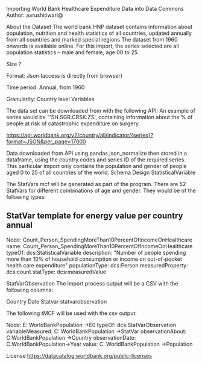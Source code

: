 Importing World Bank Healthcare Expenditure Data into Data Commons
Author: aarushitiwari@

About the Dataset
The world bank HNP dataset contains information about population, nutrition and health statistics of all countries, updated annually from all countries and marked special regions 
The dataset from 1960 onwards is available online. For this import, the series selected are all population statistics – male and female, age 00 to 25.


Size
?

Format: Json (access is directly from browser)

Time period: Annual, from 1960

Granularity: Country level
Variables


The data set can be downloaded from  with the following API:
An example of series would be “'SH.SGR.CRSK.ZS', containing information about the % of people at risk of catastrophic expenditure on surgery.



https://api.worldbank.org/v2/country/all/indicator/{series}?format=JSON&per_page=17000


Data downloaded from API using pandas.json_normalize then stored in a dataframe, using the country codes and series ID of the required series. This particular import only contains the population and gender of people aged 0 to 25 of all countries of the world.
Schema Design
StatisticalVariable

The StatVars mcf will be generated as part of the program. There are 52 StatVars for different combinations of age and gender. They would be of the following types:

## StatVar template for energy value per country annual
Node: Count_Person_SpendingMoreThan10PercentOfIncomeOnHealthcare
name: Count_Person_SpendingMoreThan10PercentOfIncomeOnHealthcare
typeOf: dcs:StatisticalVariable
description: "Number of people spending more than 10% of household consumption or income on out-of-pocket health care expenditure"
populationType: dcs:Person
measuredProperty: dcs:count
statType: dcs:measuredValue









StatVarObservation
The import process output will be a CSV with the following columns:

Country
Date
Statvar
statvarobservation










The following tMCF will be used with the csv output:

Node: E: WorldBankPopulation ->E0
typeOf: dcs:StatVarObservation
variableMeasured: C: WorldBankPopulation ->StatVar
observationAbout: C:WorldBankPopulation ->Country
observationDate: C:WorldBankPopulation->Year
value: C: WorldBankPopulation ->Population




License
https://datacatalog.worldbank.org/public-licenses 


